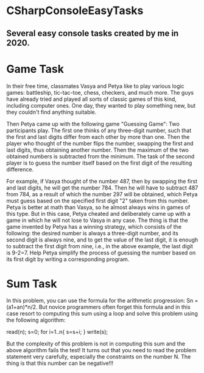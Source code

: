 # CSharpConsoleEasyTasks
## Several easy console tasks created by me in 2020.


# Game Task

In their free time, classmates Vasya and Petya like to play various logic games: battleship, tic-tac-toe, chess, checkers, and much more. The guys have already tried and played all sorts of classic games of this kind, including computer ones. One day, they wanted to play something new, but they couldn't find anything suitable.

Then Petya came up with the following game "Guessing Game": Two participants play. The first one thinks of any three-digit number, such that the first and last digits differ from each other by more than one. Then the player who thought of the number flips the number, swapping the first and last digits, thus obtaining another number. Then the maximum of the two obtained numbers is subtracted from the minimum. The task of the second player is to guess the number itself based on the first digit of the resulting difference.

For example, if Vasya thought of the number 487, then by swapping the first and last digits, he will get the number 784. Then he will have to subtract 487 from 784, as a result of which the number 297 will be obtained, which Petya must guess based on the specified first digit "2" taken from this number. Petya is better at math than Vasya, so he almost always wins in games of this type. But in this case, Petya cheated and deliberately came up with a game in which he will not lose to Vasya in any case. The thing is that the game invented by Petya has a winning strategy, which consists of the following: the desired number is always a three-digit number, and its second digit is always nine, and to get the value of the last digit, it is enough to subtract the first digit from nine, i.e., in the above example, the last digit is 9-2=7. Help Petya simplify the process of guessing the number based on its first digit by writing a corresponding program.

# Sum Task

In this problem, you can use the formula for the arithmetic progression: Sn = (a1+an)*n/2. But novice programmers often forget this formula and in this case resort to computing this sum using a loop and solve this problem using the following algorithm:

read(n);
s=0;
for i=1..n{ s=s+i; }
write(s);

But the complexity of this problem is not in computing this sum and the above algorithm fails the test! It turns out that you need to read the problem statement very carefully, especially the constraints on the number N. The thing is that this number can be negative!!!
